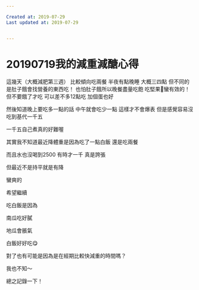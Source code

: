 ```yaml
---

Created at: 2019-07-29
Last updated at: 2019-07-29


---
```


# 20190719我的減重減醣心得


這幾天（大概減肥第三週）
比較傾向吃兩餐
半夜有點晚睡
大概三四點
但不同的是肚子餓會找營養的東西吃！
也怕肚子餓所以晚餐盡量吃飽
吃堅果🌰蠻有效的！但不要餓了才吃
可以差不多12點吃
加個蛋也好

然後知道晚上要吃多一點的話
中午就會吃少一點
這樣才不會爆表
但是感覺容易沒吃到基代一千五

一千五自己煮真的好難喔

其實我不知道最近降體重是因為吃了一點白飯
還是吃兩餐

而且水也沒喝到2500
有時才一千
真是誇張

但最近不是持平就是有降

蠻爽的

希望繼續

吃白飯是因為

南瓜吃好膩

地瓜會脹氣

白飯好好吃😋

對了也有可能是因為是在經期比較快減重的時間嗎？

我也不知～

總之記錄一下！

